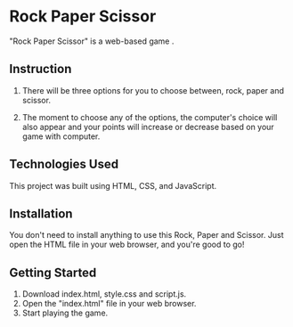 # Rock Paper Scissor

"Rock Paper Scissor" is a web-based game .

## Instruction

1. There will be three options for you to choose between, rock, paper and scissor.

2. The moment to choose any of the options, the computer's choice will also appear and your points will increase or decrease based on your game with computer.

## Technologies Used

This project was built using HTML, CSS, and JavaScript.

## Installation

You don't need to install anything to use this Rock, Paper and Scissor. Just open the HTML file in your web browser, and you're good to go!

## Getting Started

1. Download index.html, style.css and script.js.
2. Open the "index.html" file in your web browser.
3. Start playing the game.
